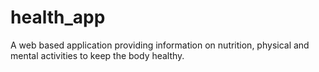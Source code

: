 # health_app
A web based application providing information on nutrition, physical and mental activities to keep the body healthy.
